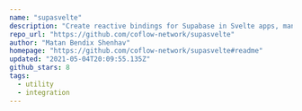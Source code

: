 ```yaml
---
name: "supasvelte"
description: "Create reactive bindings for Supabase in Svelte apps, manage sessions."
repo_url: "https://github.com/coflow-network/supasvelte"
author: "Matan Bendix Shenhav"
homepage: "https://github.com/coflow-network/supasvelte#readme"
updated: "2021-05-04T20:09:55.135Z"
github_stars: 8
tags: 
  - utility
  - integration
---
```

